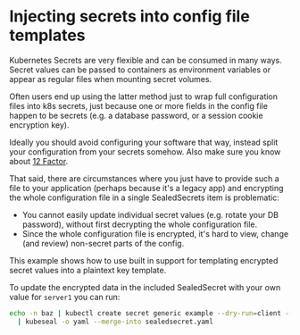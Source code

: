 # Injecting secrets into config file templates

Kubernetes Secrets are very flexible and can be consumed in many ways.
Secret values can be passed to containers as environment variables or appear as regular files when mounting secret volumes.

Often users end up using the latter method just to wrap full configuration files into k8s secrets, just
because one or more fields in the config file happen to be secrets (e.g. a database password, or a session cookie encryption key).

Ideally you should avoid configuring your software that way, instead split your configuration from your secrets somehow. Also make sure you know about [12 Factor](https://www.12factor.net/).

That said, there are circumstances where you just have to provide such a file to your application (perhaps because it's a legacy app) and encrypting the whole configuration file in a single SealedSecrets item is problematic:

- You cannot easily update individual secret values (e.g. rotate your DB password), without first decrypting the whole configuration file.
- Since the whole configuration file is encrypted, it's hard to view, change (and review) non-secret parts of the config.

This example shows how to use built in support for templating encrypted secret values into a plaintext key template.

To update the encrypted data in the included SealedSecret with your own value for `server1` you can run:

```bash
echo -n baz | kubectl create secret generic example --dry-run=client --from-file=server1=/dev/stdin -o json \
  | kubeseal -o yaml --merge-into sealedsecret.yaml
```
